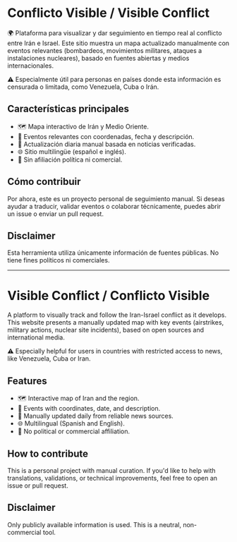 # Conflicto Visible / Visible Conflict

🌍 Plataforma para visualizar y dar seguimiento en tiempo real al conflicto entre Irán e Israel. Este sitio muestra un mapa actualizado manualmente con eventos relevantes (bombardeos, movimientos militares, ataques a instalaciones nucleares), basado en fuentes abiertas y medios internacionales.

⚠️ Especialmente útil para personas en países donde esta información es censurada o limitada, como Venezuela, Cuba o Irán.

## Características principales

- 🗺️ Mapa interactivo de Irán y Medio Oriente.
- 📍 Eventos relevantes con coordenadas, fecha y descripción.
- 🔁 Actualización diaria manual basada en noticias verificadas.
- 🌐 Sitio multilingüe (español e inglés).
- 📄 Sin afiliación política ni comercial.

## Cómo contribuir

Por ahora, este es un proyecto personal de seguimiento manual. Si deseas ayudar a traducir, validar eventos o colaborar técnicamente, puedes abrir un issue o enviar un pull request.

## Disclaimer

Esta herramienta utiliza únicamente información de fuentes públicas. No tiene fines políticos ni comerciales.

---

# Visible Conflict / Conflicto Visible

A platform to visually track and follow the Iran-Israel conflict as it develops. This website presents a manually updated map with key events (airstrikes, military actions, nuclear site incidents), based on open sources and international media.

⚠️ Especially helpful for users in countries with restricted access to news, like Venezuela, Cuba or Iran.

## Features

- 🗺️ Interactive map of Iran and the region.
- 📍 Events with coordinates, date, and description.
- 🔁 Manually updated daily from reliable news sources.
- 🌐 Multilingual (Spanish and English).
- 📄 No political or commercial affiliation.

## How to contribute

This is a personal project with manual curation. If you'd like to help with translations, validations, or technical improvements, feel free to open an issue or pull request.

## Disclaimer

Only publicly available information is used. This is a neutral, non-commercial tool.
